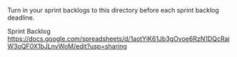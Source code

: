 Turn in your sprint backlogs to this directory before each sprint
backlog deadline.

Sprint Backlog https://docs.google.com/spreadsheets/d/1aotYjK61Jb3gOvoe6RzN1DQcRajW3oQF0X1bJLnvWoM/edit?usp=sharing
